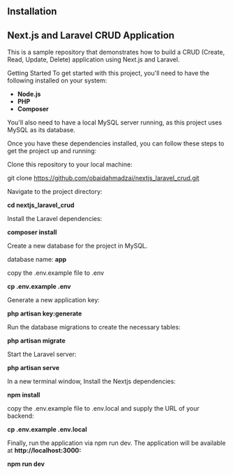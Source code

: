 ## Installation

## Next.js and Laravel CRUD Application

This is a sample repository that demonstrates how to build a CRUD (Create, Read, Update, Delete) application using Next.js and Laravel.

Getting Started
To get started with this project, you'll need to have the following installed on your system:

-   **Node.js**
-   **PHP**
-   **Composer**

You'll also need to have a local MySQL server running, as this project uses MySQL as its database.

Once you have these dependencies installed, you can follow these steps to get the project up and running:

Clone this repository to your local machine:

git clone https://github.com/obaidahmadzai/nextjs_laravel_crud.git

Navigate to the project directory:

**cd nextjs_laravel_crud**

Install the Laravel dependencies:

**composer install**

Create a new database for the project in MySQL.

database name: **app**

copy the .env.example file to .env

**cp .env.example .env**

Generate a new application key:

**php artisan key:generate**

Run the database migrations to create the necessary tables:

**php artisan migrate**

Start the Laravel server:

**php artisan serve**

In a new terminal window, Install the Nextjs dependencies:

**npm install**

copy the .env.example file to .env.local and supply the URL of your backend:

**cp .env.example .env.local**

Finally, run the application via npm run dev. The application will be available at **http://localhost:3000:**

**npm run dev**
